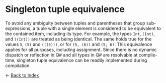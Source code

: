 # Singleton tuple equivalence

To avoid any ambiguity between tuples and parentheses that group sub-expressions, a tuple with a single element is considered to be equivalent to the contained item, including its type. For example, the types `Int`, `(Int)`, and `((Int))` are treated as being identical. The same holds true for the values `5`, `(5)` and `(((5)))`, or for `(5, (6))` and `(5, 6)`. This equivalence applies for all purposes, including assignment. Since there is no dynamic dispatch or reflection in Q# and all types in Q# are resolvable at compile-time, singleton tuple equivalence can be readily implemented during compilation.


← [Back to Index](https://github.com/microsoft/qsharp-language/tree/main/Specifications/Language#index)
